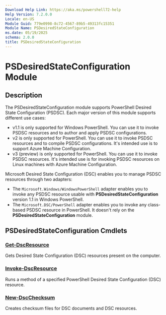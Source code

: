 ```yaml
---
Download Help Link: https://aka.ms/powershell72-help
Help Version: 7.2.0.0
Locale: en-US
Module Guid: 779e0998-8c72-4567-89b5-49313fc15351
Module Name: PSDesiredStateConfiguration
ms.date: 05/19/2025
schema: 2.0.0
title: PSDesiredStateConfiguration
---
```

# PSDesiredStateConfiguration Module

## Description

The PSDesiredStateConfiguration module supports PowerShell Desired State Configuration (PSDSC).
Each major version of this module supports different use cases:

- v1.1 is only supported for Windows PowerShell. You can use it to invoke PSDSC resources and to
  author and apply PSDSC configurations.
- v2 is only supported for PowerShell. You can use it to invoke PSDSC resources and to compile
  PSDSC configurations. It's intended use is to support Azure Machine Configuration.
- v3 (preview) is only supported for PowerShell. You can use it to invoke PSDSC resources. It's
  intended use is for invoking PSDSC resources on Linux machines with Azure Machine Configuration.

Microsoft Desired State Configuration (DSC) enables you to manage PSDSC resources through two
adapters:

- The `Microsoft.Windows/WindowsPowerShell` adapter enables you to invoke any PSDSC resource usable
  with **PSDesiredStateConfiguration** version 1.1 in Windows PowerShell.
- The `Microsoft.DSC/PowerShell` adapter enables you to invoke any class-based PSDSC resource in
  PowerShell. It doesn't rely on the **PSDesiredStateConfiguration** module.

## PSDesiredStateConfiguration Cmdlets

### [Get-DscResource](Get-DscResource.md)

Gets Desired State Configuration (DSC) resources present on the computer.

### [Invoke-DscResource](Invoke-DscResource.md)

Runs a method of a specified PowerShell Desired State Configuration (DSC) resource.

### [New-DscChecksum](New-DscChecksum.md)

Creates checksum files for DSC documents and DSC resources.
